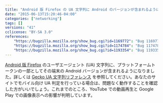 ```yaml
---
title: "Android 版 Firefox の UA 文字列に Android のバージョンが含まれるようになりました"
date: "2015-06-13T15:20:46-04:00"
categories: ["networking"]
tags: []
versions: "41"
cclicense: "BY-SA 3.0"
references:
    "https://bugzilla.mozilla.org/show_bug.cgi?id=1169772": "Bug 1169772 - Add Android version number to Fennec UA String"
    "https://bugzilla.mozilla.org/show_bug.cgi?id=1174784": "Bug 1174784 - Youtube video playback broken with Android version in UA string"
    "https://bugzilla.mozilla.org/show_bug.cgi?id=1193354": "Bug 1193354 - play.google.com - No image appearing on Firefox for Android"
---
```

[Android 版 Firefox](https://developer.mozilla.org/ja/Firefox_for_Android) のユーザエージェント (UA) 文字列に、プラットフォームトークンの一部としてその端末の Android バージョンが含まれるようになりました。詳しくは [Gecko UA 文字列リファレンス](https://developer.mozilla.org/ja/docs/Web/HTTP/Gecko_user_agent_string_reference#Android_(version_41_and_above)) を参照してください。あなたのサイトでモバイル向け UA 判定を行っている場合は、問題なく動作することを確認した方がいいでしょう。これまでのところ、YouTube での動画再生と Google Play での画像表示への影響が判明しています。
